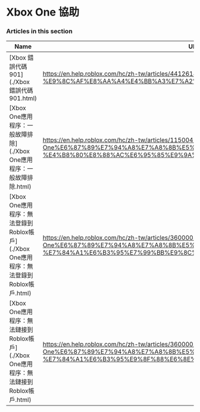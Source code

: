 # Xbox One 協助  
### Articles in this section
Name|URL
-|-
[Xbox 錯誤代碼 901](./Xbox 錯誤代碼 901.html) |https://en.help.roblox.com/hc/zh-tw/articles/4412614080532-Xbox-%E9%8C%AF%E8%AA%A4%E4%BB%A3%E7%A2%BC-901
[Xbox One應用程序：一般故障排除](./Xbox One應用程序：一般故障排除.html) |https://en.help.roblox.com/hc/zh-tw/articles/115004532866-Xbox-One%E6%87%89%E7%94%A8%E7%A8%8B%E5%BA%8F-%E4%B8%80%E8%88%AC%E6%95%85%E9%9A%9C%E6%8E%92%E9%99%A4
[Xbox One應用程序：無法登錄到Roblox帳戶](./Xbox One應用程序：無法登錄到Roblox帳戶.html) |https://en.help.roblox.com/hc/zh-tw/articles/360000334523-Xbox-One%E6%87%89%E7%94%A8%E7%A8%8B%E5%BA%8F-%E7%84%A1%E6%B3%95%E7%99%BB%E9%8C%84%E5%88%B0Roblox%E5%B8%B3%E6%88%B6
[Xbox One應用程序：無法鏈接到Roblox帳戶](./Xbox One應用程序：無法鏈接到Roblox帳戶.html) |https://en.help.roblox.com/hc/zh-tw/articles/360000334603-Xbox-One%E6%87%89%E7%94%A8%E7%A8%8B%E5%BA%8F-%E7%84%A1%E6%B3%95%E9%8F%88%E6%8E%A5%E5%88%B0Roblox%E5%B8%B3%E6%88%B6